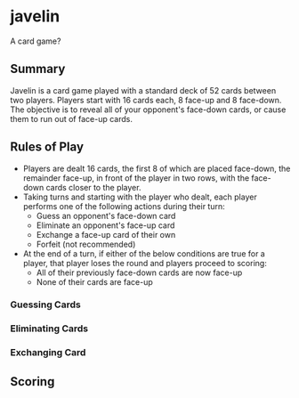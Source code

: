 # javelin
A card game?

## Summary

Javelin is a card game played with a standard deck of 52 cards between two
players. Players start with 16 cards each, 8 face-up and 8 face-down. The
objective is to reveal all of your opponent's face-down cards, or cause
them to run out of face-up cards.

## Rules of Play

* Players are dealt 16 cards, the first 8 of which are placed face-down, the
  remainder face-up, in front of the player in two rows, with the face-down
  cards closer to the player.
* Taking turns and starting with the player who dealt, each player performs
  one of the following actions during their turn:
    * Guess an opponent's face-down card
    * Eliminate an opponent's face-up card
    * Exchange a face-up card of their own
    * Forfeit (not recommended)
* At the end of a turn, if either of the below conditions are true for a
  player, that player loses the round and players proceed to scoring:
    * All of their previously face-down cards are now face-up
    * None of their cards are face-up

### Guessing Cards


### Eliminating Cards


### Exchanging Card


## Scoring

